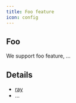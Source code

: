 ```yaml
---
title: Foo feature
icon: config
---
```


## Foo

We support foo feature, ...

## Details

- [ray](ray.md)
- ...
